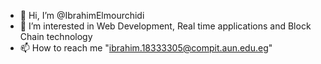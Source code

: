 - 👋 Hi, I’m @IbrahimElmourchidi
- 👀 I’m interested in Web Development, Real time applications and Block Chain technology
- 📫 How to reach me "ibrahim.18333305@compit.aun.edu.eg"

